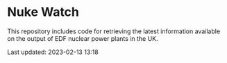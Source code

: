 # Nuke Watch

This repository includes code for retrieving the latest information available on the output of EDF nuclear power plants in the UK.

Last updated: 2023-02-13 13:18